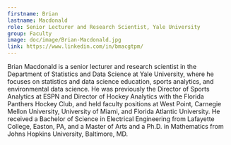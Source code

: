 ```yaml
---
firstname: Brian
lastname: Macdonald
role: Senior Lecturer and Research Scientist, Yale University
group: Faculty
image: doc/image/Brian-Macdonald.jpg
link: https://www.linkedin.com/in/bmacgtpm/
---
```


Brian Macdonald is a senior lecturer and research scientist in the Department of Statistics and Data Science at Yale University, where he focuses on statistics and data science education, sports analytics, and environmental data science. He was previously the Director of Sports Analytics at ESPN and Director of Hockey Analytics with the Florida Panthers Hockey Club, and held faculty positions at West Point, Carnegie Mellon University, University of Miami, and Florida Atlantic University. He received a Bachelor of Science in Electrical Engineering from Lafayette College, Easton, PA, and a Master of Arts and a Ph.D. in Mathematics from Johns Hopkins University, Baltimore, MD.
